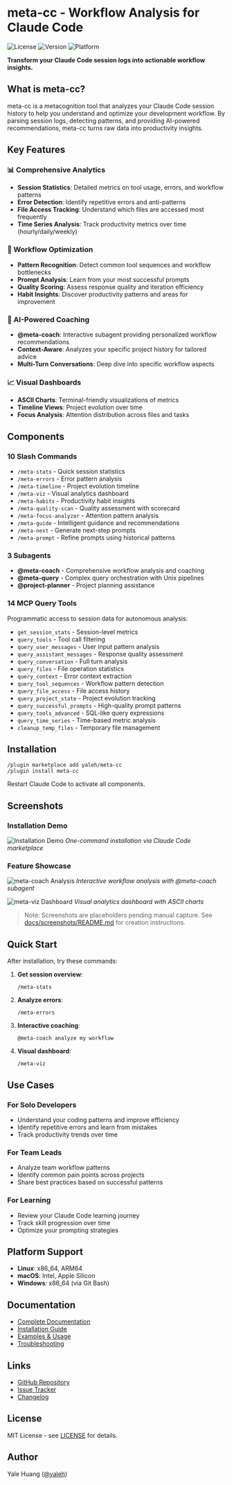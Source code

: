 # meta-cc - Workflow Analysis for Claude Code

![License](https://img.shields.io/github/license/yaleh/meta-cc)
![Version](https://img.shields.io/github/v/release/yaleh/meta-cc)
![Platform](https://img.shields.io/badge/platform-Linux%20%7C%20macOS%20%7C%20Windows-blue)

**Transform your Claude Code session logs into actionable workflow insights.**

## What is meta-cc?

meta-cc is a metacognition tool that analyzes your Claude Code session history to help you understand and optimize your development workflow. By parsing session logs, detecting patterns, and providing AI-powered recommendations, meta-cc turns raw data into productivity insights.

## Key Features

### 📊 Comprehensive Analytics
- **Session Statistics**: Detailed metrics on tool usage, errors, and workflow patterns
- **Error Detection**: Identify repetitive errors and anti-patterns
- **File Access Tracking**: Understand which files are accessed most frequently
- **Time Series Analysis**: Track productivity metrics over time (hourly/daily/weekly)

### 🎯 Workflow Optimization
- **Pattern Recognition**: Detect common tool sequences and workflow bottlenecks
- **Prompt Analysis**: Learn from your most successful prompts
- **Quality Scoring**: Assess response quality and iteration efficiency
- **Habit Insights**: Discover productivity patterns and areas for improvement

### 🤖 AI-Powered Coaching
- **@meta-coach**: Interactive subagent providing personalized workflow recommendations
- **Context-Aware**: Analyzes your specific project history for tailored advice
- **Multi-Turn Conversations**: Deep dive into specific workflow aspects

### 📈 Visual Dashboards
- **ASCII Charts**: Terminal-friendly visualizations of metrics
- **Timeline Views**: Project evolution over time
- **Focus Analysis**: Attention distribution across files and tasks

## Components

### 10 Slash Commands
- `/meta-stats` - Quick session statistics
- `/meta-errors` - Error pattern analysis
- `/meta-timeline` - Project evolution timeline
- `/meta-viz` - Visual analytics dashboard
- `/meta-habits` - Productivity habit insights
- `/meta-quality-scan` - Quality assessment with scorecard
- `/meta-focus-analyzer` - Attention pattern analysis
- `/meta-guide` - Intelligent guidance and recommendations
- `/meta-next` - Generate next-step prompts
- `/meta-prompt` - Refine prompts using historical patterns

### 3 Subagents
- **@meta-coach** - Comprehensive workflow analysis and coaching
- **@meta-query** - Complex query orchestration with Unix pipelines
- **@project-planner** - Project planning assistance

### 14 MCP Query Tools
Programmatic access to session data for autonomous analysis:
- `get_session_stats` - Session-level metrics
- `query_tools` - Tool call filtering
- `query_user_messages` - User input pattern analysis
- `query_assistant_messages` - Response quality assessment
- `query_conversation` - Full turn analysis
- `query_files` - File operation statistics
- `query_context` - Error context extraction
- `query_tool_sequences` - Workflow pattern detection
- `query_file_access` - File access history
- `query_project_state` - Project evolution tracking
- `query_successful_prompts` - High-quality prompt patterns
- `query_tools_advanced` - SQL-like query expressions
- `query_time_series` - Time-based metric analysis
- `cleanup_temp_files` - Temporary file management

## Installation

```
/plugin marketplace add yaleh/meta-cc
/plugin install meta-cc
```

Restart Claude Code to activate all components.

## Screenshots

### Installation Demo
![Installation Demo](screenshots/installation-demo.gif)
*One-command installation via Claude Code marketplace*

### Feature Showcase
![meta-coach Analysis](screenshots/meta-coach-analysis.png)
*Interactive workflow analysis with @meta-coach subagent*

![meta-viz Dashboard](screenshots/meta-viz-dashboard.png)
*Visual analytics dashboard with ASCII charts*

> Note: Screenshots are placeholders pending manual capture. See [docs/screenshots/README.md](screenshots/README.md) for creation instructions.

## Quick Start

After installation, try these commands:

1. **Get session overview**:
   ```
   /meta-stats
   ```

2. **Analyze errors**:
   ```
   /meta-errors
   ```

3. **Interactive coaching**:
   ```
   @meta-coach analyze my workflow
   ```

4. **Visual dashboard**:
   ```
   /meta-viz
   ```

## Use Cases

### For Solo Developers
- Understand your coding patterns and improve efficiency
- Identify repetitive errors and learn from mistakes
- Track productivity trends over time

### For Team Leads
- Analyze team workflow patterns
- Identify common pain points across projects
- Share best practices based on successful patterns

### For Learning
- Review your Claude Code learning journey
- Track skill progression over time
- Optimize your prompting strategies

## Platform Support

- **Linux**: x86_64, ARM64
- **macOS**: Intel, Apple Silicon
- **Windows**: x86_64 (via Git Bash)

## Documentation

- [Complete Documentation](https://github.com/yaleh/meta-cc/blob/develop/docs/)
- [Installation Guide](https://github.com/yaleh/meta-cc/blob/develop/docs/installation.md)
- [Examples & Usage](https://github.com/yaleh/meta-cc/blob/develop/docs/examples-usage.md)
- [Troubleshooting](https://github.com/yaleh/meta-cc/blob/develop/docs/troubleshooting.md)

## Links

- [GitHub Repository](https://github.com/yaleh/meta-cc)
- [Issue Tracker](https://github.com/yaleh/meta-cc/issues)
- [Changelog](https://github.com/yaleh/meta-cc/blob/develop/CHANGELOG.md)

## License

MIT License - see [LICENSE](https://github.com/yaleh/meta-cc/blob/develop/LICENSE) for details.

## Author

Yale Huang ([@yaleh](https://github.com/yaleh))
